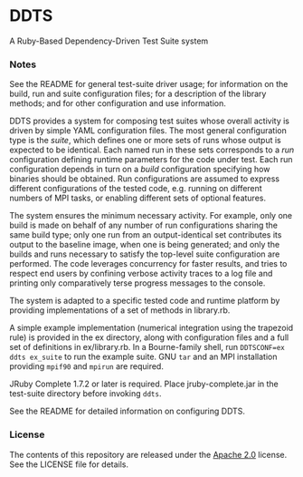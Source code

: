 DDTS
====

A Ruby-Based Dependency-Driven Test Suite system
### Notes

See the README for general test-suite driver usage; for information on the build, run and suite configuration files; for a description of the library methods; and for other configuration and use information.

DDTS provides a system for composing test suites whose overall activity is driven by simple YAML configuration files. The most general configuration type is the _suite_, which defines one or more sets of runs whose output is expected to be identical. Each named run in these sets corresponds to a _run_ configuration defining runtime parameters for the code under test. Each run configuration depends in turn on a _build_ configuration specifying how binaries should be obtained. Run configurations are assumed to express different configurations of the tested code, e.g. running on different numbers of MPI tasks, or enabling different sets of optional features.

The system ensures the minimum necessary activity. For example, only one build is made on behalf of any number of run configurations sharing the same build type; only one run from an output-identical set contributes its output to the baseline image, when one is being generated; and only the builds and runs necessary to satisfy the top-level suite configuration are performed. The code leverages concurrency for faster results, and tries to respect end users by confining verbose activity traces to a log file and printing only comparatively terse progress messages to the console.

The system is adapted to a specific tested code and runtime platform by providing implementations of a set of methods in library.rb.

A simple example implementation (numerical integration using the trapezoid rule) is provided in the ex directory, along with configuration files and a full set of definitions in ex/library.rb. In a Bourne-family shell, run `DDTSCONF=ex ddts ex_suite` to run the example suite. GNU `tar` and an MPI installation providing `mpif90` and `mpirun` are required.

JRuby Complete 1.7.2 or later is required. Place jruby-complete.jar in the test-suite directory before invoking `ddts`.

See the README for detailed information on configuring DDTS.
### License

The contents of this repository are released under the [Apache 2.0](http://www.apache.org/licenses/LICENSE-2.0) license. See the LICENSE file for details.
